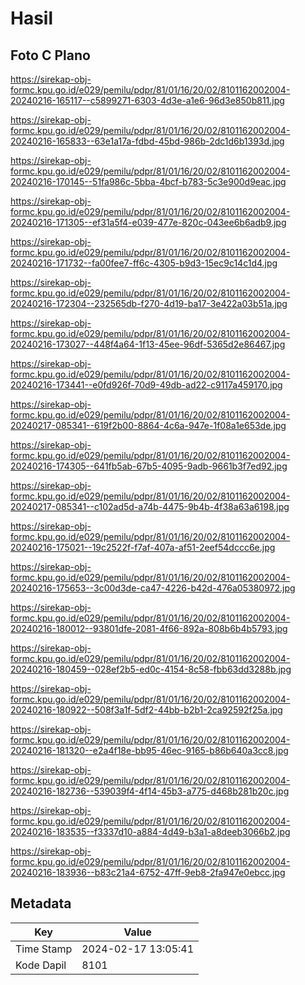 # Hasil

## Foto C Plano

https://sirekap-obj-formc.kpu.go.id/e029/pemilu/pdpr/81/01/16/20/02/8101162002004-20240216-165117--c5899271-6303-4d3e-a1e6-96d3e850b811.jpg

https://sirekap-obj-formc.kpu.go.id/e029/pemilu/pdpr/81/01/16/20/02/8101162002004-20240216-165833--63e1a17a-fdbd-45bd-986b-2dc1d6b1393d.jpg

https://sirekap-obj-formc.kpu.go.id/e029/pemilu/pdpr/81/01/16/20/02/8101162002004-20240216-170145--51fa986c-5bba-4bcf-b783-5c3e900d9eac.jpg

https://sirekap-obj-formc.kpu.go.id/e029/pemilu/pdpr/81/01/16/20/02/8101162002004-20240216-171305--ef31a5f4-e039-477e-820c-043ee6b6adb9.jpg

https://sirekap-obj-formc.kpu.go.id/e029/pemilu/pdpr/81/01/16/20/02/8101162002004-20240216-171732--fa00fee7-ff6c-4305-b9d3-15ec9c14c1d4.jpg

https://sirekap-obj-formc.kpu.go.id/e029/pemilu/pdpr/81/01/16/20/02/8101162002004-20240216-172304--232565db-f270-4d19-ba17-3e422a03b51a.jpg

https://sirekap-obj-formc.kpu.go.id/e029/pemilu/pdpr/81/01/16/20/02/8101162002004-20240216-173027--448f4a64-1f13-45ee-96df-5365d2e86467.jpg

https://sirekap-obj-formc.kpu.go.id/e029/pemilu/pdpr/81/01/16/20/02/8101162002004-20240216-173441--e0fd926f-70d9-49db-ad22-c9117a459170.jpg

https://sirekap-obj-formc.kpu.go.id/e029/pemilu/pdpr/81/01/16/20/02/8101162002004-20240217-085341--619f2b00-8864-4c6a-947e-1f08a1e653de.jpg

https://sirekap-obj-formc.kpu.go.id/e029/pemilu/pdpr/81/01/16/20/02/8101162002004-20240216-174305--641fb5ab-67b5-4095-9adb-9661b3f7ed92.jpg

https://sirekap-obj-formc.kpu.go.id/e029/pemilu/pdpr/81/01/16/20/02/8101162002004-20240217-085341--c102ad5d-a74b-4475-9b4b-4f38a63a6198.jpg

https://sirekap-obj-formc.kpu.go.id/e029/pemilu/pdpr/81/01/16/20/02/8101162002004-20240216-175021--19c2522f-f7af-407a-af51-2eef54dccc6e.jpg

https://sirekap-obj-formc.kpu.go.id/e029/pemilu/pdpr/81/01/16/20/02/8101162002004-20240216-175653--3c00d3de-ca47-4226-b42d-476a05380972.jpg

https://sirekap-obj-formc.kpu.go.id/e029/pemilu/pdpr/81/01/16/20/02/8101162002004-20240216-180012--93801dfe-2081-4f66-892a-808b6b4b5793.jpg

https://sirekap-obj-formc.kpu.go.id/e029/pemilu/pdpr/81/01/16/20/02/8101162002004-20240216-180459--028ef2b5-ed0c-4154-8c58-fbb63dd3288b.jpg

https://sirekap-obj-formc.kpu.go.id/e029/pemilu/pdpr/81/01/16/20/02/8101162002004-20240216-180922--508f3a1f-5df2-44bb-b2b1-2ca92592f25a.jpg

https://sirekap-obj-formc.kpu.go.id/e029/pemilu/pdpr/81/01/16/20/02/8101162002004-20240216-181320--e2a4f18e-bb95-46ec-9165-b86b640a3cc8.jpg

https://sirekap-obj-formc.kpu.go.id/e029/pemilu/pdpr/81/01/16/20/02/8101162002004-20240216-182736--539039f4-4f14-45b3-a775-d468b281b20c.jpg

https://sirekap-obj-formc.kpu.go.id/e029/pemilu/pdpr/81/01/16/20/02/8101162002004-20240216-183535--f3337d10-a884-4d49-b3a1-a8deeb3066b2.jpg

https://sirekap-obj-formc.kpu.go.id/e029/pemilu/pdpr/81/01/16/20/02/8101162002004-20240216-183936--b83c21a4-6752-47ff-9eb8-2fa947e0ebcc.jpg


## Metadata

| Key        | Value               |
| ---------- | ------------------- |
| Time Stamp | 2024-02-17 13:05:41 |
| Kode Dapil | 8101                |




